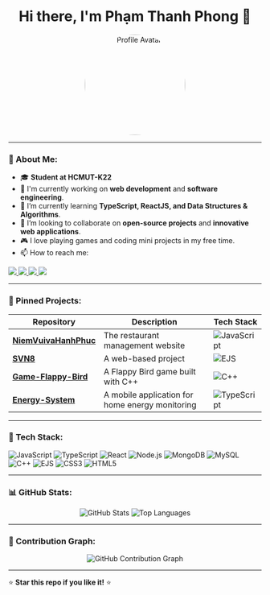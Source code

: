 <h1 align="center">Hi there, I'm Phạm Thanh Phong 👋</h1>

<p align="center">
  <img src="https://github.com/ClearWind9u.png" width="200" height="200" style="border-radius: 50%;" alt="Profile Avatar">
</p>

---

### 🚀 About Me:
- 🎓 **Student at HCMUT-K22**  
- 🔭 I'm currently working on **web development** and **software engineering**.  
- 🌱 I’m currently learning **TypeScript, ReactJS, and Data Structures & Algorithms**.  
- 🤝 I’m looking to collaborate on **open-source projects** and **innovative web applications**.  
- 🎮 I love playing games and coding mini projects in my free time.  
- 📫 How to reach me:  

<p align="left">
  <a href="https://www.facebook.com/clearwind.9u">
    <img src="https://img.shields.io/badge/Facebook-1877F2?style=flat&logo=facebook&logoColor=white">
  </a>
  <a href="https://www.youtube.com/@clearwindhcmut">
    <img src="https://img.shields.io/badge/YouTube-FF0000?style=flat&logo=youtube&logoColor=white">
  </a>
  <a href="mailto:phamthanhphong9u@gmail.com">
    <img src="https://img.shields.io/badge/Email-D14836?style=flat&logo=gmail&logoColor=white">
  </a>
  <a href="https://drive.google.com/drive/folders/1NxPpHQ5EmcBsMmLLsPhCF-KAHKyt6pvO?usp=drive_link">
    <img src="https://img.shields.io/badge/Google%20Drive-4285F4?style=flat&logo=googledrive&logoColor=white">
  </a>
</p>

---

### 📌 Pinned Projects:
| Repository | Description | Tech Stack |
|------------|-------------|------------|
| **[NiemVuivaHanhPhuc](https://github.com/ClearWind9u/NiemVuivaHanhPhuc)** | The restaurant management website | ![JavaScript](https://img.shields.io/badge/-JavaScript-yellow?style=flat&logo=javascript) |
| **[SVN8](https://github.com/ClearWind9u/SVN8)** | A web-based project | ![EJS](https://img.shields.io/badge/-EJS-pink?style=flat&logo=ejs) |
| **[Game-Flappy-Bird](https://github.com/ClearWind9u/Game-Flappy-Bird)** | A Flappy Bird game built with C++ | ![C++](https://img.shields.io/badge/-C++-blue?style=flat&logo=cplusplus) |
| **[Energy-System](https://github.com/ClearWind9u/Energy-System)** | A mobile application for home energy monitoring | ![TypeScript](https://img.shields.io/badge/-TypeScript-blue?style=flat&logo=typescript) |

---

### 🔧 Tech Stack:
![JavaScript](https://img.shields.io/badge/-JavaScript-F7DF1E?style=flat&logo=javascript&logoColor=black)
![TypeScript](https://img.shields.io/badge/-TypeScript-007ACC?style=flat&logo=typescript&logoColor=white)
![React](https://img.shields.io/badge/-React-61DAFB?style=flat&logo=react&logoColor=black)
![Node.js](https://img.shields.io/badge/-Node.js-339933?style=flat&logo=node.js&logoColor=white)
![MongoDB](https://img.shields.io/badge/-MongoDB-47A248?style=flat&logo=mongodb&logoColor=white)
![MySQL](https://img.shields.io/badge/-MySQL-4479A1?style=flat&logo=mysql&logoColor=white)
![C++](https://img.shields.io/badge/-C++-00599C?style=flat&logo=cplusplus&logoColor=white)
![EJS](https://img.shields.io/badge/-EJS-fuchsia?style=flat&logo=ejs)
![CSS3](https://img.shields.io/badge/-CSS3-1572B6?style=flat&logo=css3&logoColor=white)
![HTML5](https://img.shields.io/badge/-HTML5-E34F26?style=flat&logo=html5&logoColor=white)

---

### 📊 GitHub Stats:
<p align="center">
  <img src="https://github-readme-stats.vercel.app/api?username=ClearWind9u&show_icons=true&theme=dark&count_private=true" alt="GitHub Stats">
  <img src="https://github-readme-stats.vercel.app/api/top-langs/?username=ClearWind9u&layout=compact&theme=dark" alt="Top Languages">
</p>

---

### 🎯 Contribution Graph:
<p align="center">
  <img src="https://github-readme-activity-graph.vercel.app/graph?username=ClearWind9u&theme=react-dark" alt="GitHub Contribution Graph">
</p>

---

⭐ **Star this repo if you like it!** ⭐

